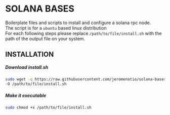# SOLANA BASES

Boilerplate files and scripts to install and configure a solana rpc node. \
The script is for a `ubuntu` based linux distribution \
For each following steps please replace `/path/to/file/install.sh` with the path of the output file on your system.

## INSTALLATION

##### Download install.sh
```bash
sudo wget -q https://raw.githubusercontent.com/jeromenatio/solana-bases/main/tn-install.sh \
-O /path/to/file/install.sh
```

##### Make it executable
```bash
sudo chmod +x /path/to/file/install.sh
```